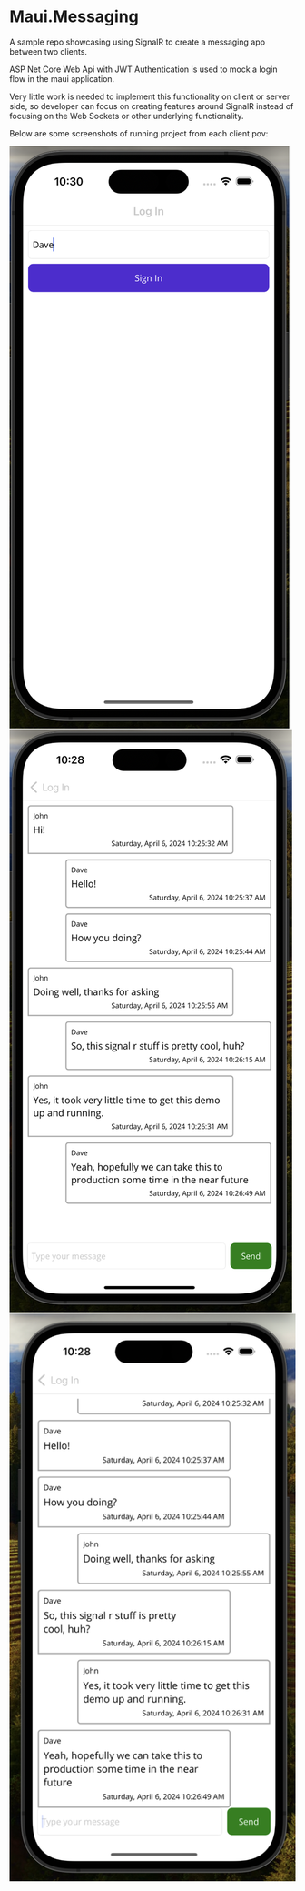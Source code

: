 # Maui.Messaging

A sample repo showcasing using SignalR to create a messaging app between two clients. 

ASP Net Core Web Api with JWT Authentication is used to mock a login flow in the maui application.

Very little work is needed to implement this functionality on client or server side, so developer can focus on creating features around SignalR instead of focusing on the Web Sockets or other underlying functionality.

Below are some screenshots of running project from each client pov:

![login](/Screenshots/SimpleLogin.png)
![Daves POV](/Screenshots/DavePOV.png)
![John POV](/Screenshots/JohnPOV.png)
